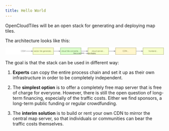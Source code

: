 ```yaml
---
title: Hello World
---
```


OpenCloudTiles will be an open stack for generating and deploying map tiles.

The architecture looks like this:

<img src="assets/stack.svg" />

The goal is that the stack can be used in different way:

1. **Experts** can copy the entire process chain and set it up as their own infrastructure in order to be completely independent.

2. The **simplest option** is to offer a completely free map server that is free of charge for everyone. However, there is still the open question of long-term financing, especially of the traffic costs. Either we find sponsors, a long-term public funding or regular crowdfunding.

3. The **interim solution** is to build or rent your own CDN to mirror the central map server, so that individuals or communities can bear the traffic costs themselves.

